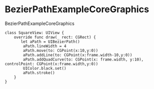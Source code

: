 # BezierPathExampleCoreGraphics
BezierPathExampleCoreGraphics

```
class SquareView: UIView {
    override func draw(_ rect: CGRect) {
       let aPath = UIBezierPath()
        aPath.lineWidth = 4
        aPath.move(to: CGPoint(x:10,y:0))
        aPath.addLine(to: CGPoint(x:frame.width-10,y:0))
        aPath.addQuadCurve(to: CGPoint(x: frame.width, y:10), controlPoint: CGPoint(x:frame.width,y:0))
        UIColor.black.set()
        aPath.stroke()
    }
}
```
